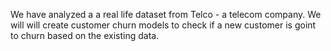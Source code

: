 We have analyzed a a real life dataset from Telco - a telecom company. We will will create customer churn models to check if a new customer is goint to churn based on the existing data.
